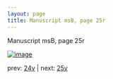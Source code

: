 ```yaml
---
layout: page
title: Manuscript msB, page 25r
---
```


Manuscript msB, page 25r

[![image](http://www.homermultitext.org/iipsrv?OBJ=IIP,1.0&FIF=/project/homer/pyramidal/deepzoom/hmt/vbbifolio/v1/vb_24v_25r.tif&WID=100&CVT=JPEG)](http://www.homermultitext.org/ict2/?urn=urn:cite2:hmt:vbbifolio.v1:vb_24v_25r)

prev:  [24v](../24v) | next:  [25v](../25v)

